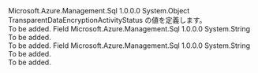 <Type Name="TransparentDataEncryptionActivityStatus" FullName="Microsoft.Azure.Management.Sql.Models.TransparentDataEncryptionActivityStatus">
  <TypeSignature Language="C#" Value="public static class TransparentDataEncryptionActivityStatus" />
  <TypeSignature Language="ILAsm" Value=".class public auto ansi abstract sealed beforefieldinit TransparentDataEncryptionActivityStatus extends System.Object" />
  <TypeSignature Language="DocId" Value="T:Microsoft.Azure.Management.Sql.Models.TransparentDataEncryptionActivityStatus" />
  <TypeSignature Language="VB.NET" Value="Public Class TransparentDataEncryptionActivityStatus" />
  <TypeSignature Language="F#" Value="type TransparentDataEncryptionActivityStatus = class" />
  <AssemblyInfo>
    <AssemblyName>Microsoft.Azure.Management.Sql</AssemblyName>
    <AssemblyVersion>1.0.0.0</AssemblyVersion>
  </AssemblyInfo>
  <Base>
    <BaseTypeName>System.Object</BaseTypeName>
  </Base>
  <Interfaces />
  <Docs>
    <summary>
            TransparentDataEncryptionActivityStatus の値を定義します。
            </summary>
    <remarks>To be added.</remarks>
  </Docs>
  <Members>
    <Member MemberName="Decrypting">
      <MemberSignature Language="C#" Value="public const string Decrypting;" />
      <MemberSignature Language="ILAsm" Value=".field public static literal string Decrypting" />
      <MemberSignature Language="DocId" Value="F:Microsoft.Azure.Management.Sql.Models.TransparentDataEncryptionActivityStatus.Decrypting" />
      <MemberSignature Language="VB.NET" Value="Public Const Decrypting As String " />
      <MemberSignature Language="F#" Value="val mutable Decrypting : string" Usage="Microsoft.Azure.Management.Sql.Models.TransparentDataEncryptionActivityStatus.Decrypting" />
      <MemberType>Field</MemberType>
      <AssemblyInfo>
        <AssemblyName>Microsoft.Azure.Management.Sql</AssemblyName>
        <AssemblyVersion>1.0.0.0</AssemblyVersion>
      </AssemblyInfo>
      <ReturnValue>
        <ReturnType>System.String</ReturnType>
      </ReturnValue>
      <Docs>
        <summary>To be added.</summary>
        <remarks>To be added.</remarks>
      </Docs>
    </Member>
    <Member MemberName="Encrypting">
      <MemberSignature Language="C#" Value="public const string Encrypting;" />
      <MemberSignature Language="ILAsm" Value=".field public static literal string Encrypting" />
      <MemberSignature Language="DocId" Value="F:Microsoft.Azure.Management.Sql.Models.TransparentDataEncryptionActivityStatus.Encrypting" />
      <MemberSignature Language="VB.NET" Value="Public Const Encrypting As String " />
      <MemberSignature Language="F#" Value="val mutable Encrypting : string" Usage="Microsoft.Azure.Management.Sql.Models.TransparentDataEncryptionActivityStatus.Encrypting" />
      <MemberType>Field</MemberType>
      <AssemblyInfo>
        <AssemblyName>Microsoft.Azure.Management.Sql</AssemblyName>
        <AssemblyVersion>1.0.0.0</AssemblyVersion>
      </AssemblyInfo>
      <ReturnValue>
        <ReturnType>System.String</ReturnType>
      </ReturnValue>
      <Docs>
        <summary>To be added.</summary>
        <remarks>To be added.</remarks>
      </Docs>
    </Member>
  </Members>
</Type>